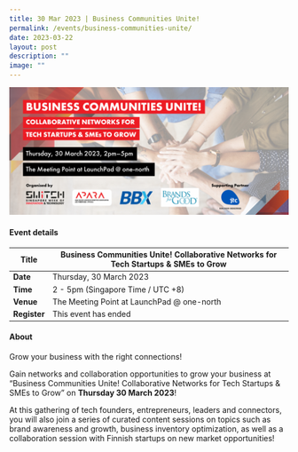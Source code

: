 ```yaml
---
title: 30 Mar 2023 | Business Communities Unite!
permalink: /events/business-communities-unite/
date: 2023-03-22
layout: post
description: ""
image: ""
---
```

![](/images/2023/202303_bcunite_banner_micepad_1242x568px_v1.png)

#### Event details


| **Title** | Business Communities Unite! Collaborative Networks for Tech Startups & SMEs to Grow|
| -------- | -------- |
|**Date** | Thursday, 30 March 2023 
| **Time**    | 2 - 5pm (Singapore Time / UTC +8) |
|**Venue** | The Meeting Point at LaunchPad @ one-north
| **Register** | This event has ended |

#### About
Grow your business with the right connections! 

Gain networks and collaboration opportunities to grow your business at “Business Communities Unite! Collaborative Networks for Tech Startups & SMEs to Grow” on **Thursday 30 March 2023**! 

At this gathering of tech founders, entrepreneurs, leaders and connectors, you will also join a series of curated content sessions on topics such as brand awareness and growth, business inventory optimization, as well as a collaboration session with Finnish startups on new market opportunities!